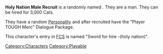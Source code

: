 **Holy Nation Male Recruit** is a randomly named [](Generic_Recruits.md). They are a man. They can be hired
for 3,000 Cats.

They have a random [Personality](Personality.md "wikilink") and after
recruited have the "Player TOUGH Merc" Dialogue Package.

This character's entry in [FCS](Forgotten_Construction_Set.md "wikilink")
is named "Sword for hire -(holy nation)".

[Category:Characters](Category:Characters "wikilink")
[Category:Playable](Category:Playable "wikilink")